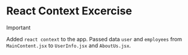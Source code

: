 # React Context Excercise

> [!IMPORTANT]
> Added `react context` to the app.
> Passed data `user` and `employees`
> from `MainContent.jsx`
> to `UserInfo.jsx` and `AboutUs.jsx`.
